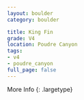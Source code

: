 ```yaml
---
layout: boulder
category: boulder

title: King Fin
grade: V4
location: Poudre Canyon
tags:
- v4
- poudre_canyon
full_page: false
---
```




More Info
{: .largetype}


